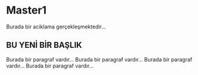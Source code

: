 # Master1
Burada bir aciklama gerçekleşmektedir...

## BU YENİ BİR BAŞLIK
Burada bir paragraf vardır...
Burada bir paragraf vardır...
Burada bir paragraf vardır...
Burada bir paragraf vardır...
